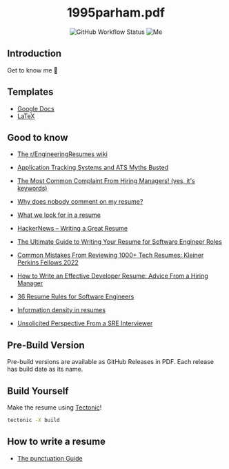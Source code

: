 <h1 align="center"> 1995parham.pdf </h1>

<p align="center">
  <img alt="GitHub Workflow Status" src="https://img.shields.io/github/actions/workflow/status/1995parham/1995parham.pdf/latex.yaml?logo=github&style=for-the-badge">
  <img alt="Me" src="https://img.shields.io/badge/me-parham-orange?style=for-the-badge">
</p>

## Introduction

Get to know me :dancer:

## Templates

- [Google Docs](https://www.reddit.com/r/EngineeringResumes/wiki/resumetemplates#wiki_google_docs)    
- [LaTeX](https://www.reddit.com/r/EngineeringResumes/wiki/resumetemplates#wiki_latex)

## Good to know

-  [The r/EngineeringResumes wiki](https://www.reddit.com/r/EngineeringResumes/wiki/)

- [Application Tracking Systems and ATS Myths Busted](https://thetechresume.com/samples/ats-myths-busted)
- [The Most Common Complaint From Hiring Managers! (yes, it's keywords)](https://www.reddit.com/r/EngineeringResumes/comments/18v23ng/the_most_common_complaint_from_hiring_managers/)
- [Why does nobody comment on my resume?](https://www.reddit.com/r/EngineeringResumes/comments/16f36kl/software_why_does_nobody_comment_on_my_resume/)
- [What we look for in a resume](https://huyenchip.com/2023/01/24/what-we-look-for-in-a-candidate.html)
- [HackerNews – Writing a Great Resume](https://www.ycombinator.com/library/FB-writing-a-great-resume)
- [The Ultimate Guide to Writing Your Resume for Software Engineer Roles](https://archive.ph/Xmdqt)
- [Common Mistakes From Reviewing 1000+ Tech Resumes: Kleiner Perkins Fellows 2022](https://debarghyadas.com/writes/kpcb/)
- [How to Write an Effective Developer Resume: Advice From a Hiring Manager](https://stackoverflow.blog/2020/11/25/how-to-write-an-effective-developer-resume-advice-from-a-hiring-manager/)
- [36 Resume Rules for Software Engineers](https://www.nicksingh.com/posts/36-resume-rules-for-software-engineers)
- [Information density in resumes](https://evykassirer.github.io/playing-the-internship-game/1-Applying/resume_information_density/)
- [Unsolicited Perspective From a SRE Interviewer](https://www.reddit.com/r/ITCareerQuestions/comments/1346wln/)

## Pre-Build Version

Pre-build versions are available as GitHub Releases in PDF.
Each release has build date as its name.

## Build Yourself

Make the resume using [Tectonic](https://tectonic-typesetting.github.io/book/latest/index.html)!

```sh
tectonic -X build
```

## How to write a resume

- [The punctuation Guide](http://www.thepunctuationguide.com/index.html)
